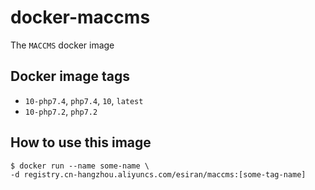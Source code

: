 # docker-maccms

The `MACCMS` docker image

## Docker image tags

- `10-php7.4`, `php7.4`, `10`, `latest`
- `10-php7.2`, `php7.2`

## How to use this image

```console
$ docker run --name some-name \
-d registry.cn-hangzhou.aliyuncs.com/esiran/maccms:[some-tag-name]
```
